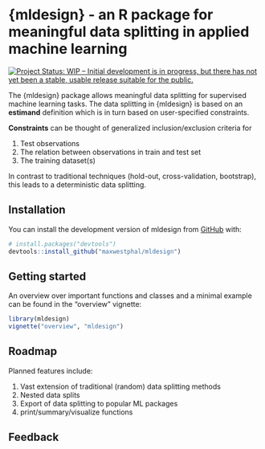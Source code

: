 
<!-- README.md is generated from README.Rmd. Please edit that file -->

# {mldesign} - an R package for meaningful data splitting in applied machine learning

<!-- badges: start -->

[![Project Status: WIP – Initial development is in progress, but there
has not yet been a stable, usable release suitable for the
public.](https://www.repostatus.org/badges/latest/wip.svg)](https://www.repostatus.org/#wip)
<!-- badges: end -->

The {mldesign} package allows meaningful data splitting for supervised
machine learning tasks. The data splitting in {mldesign} is based on an
**estimand** definition which is in turn based on user-specified
constraints.

**Constraints** can be thought of generalized inclusion/exclusion
criteria for

1.  Test observations
2.  The relation between observations in train and test set
3.  The training dataset(s)

In contrast to traditional techniques (hold-out, cross-validation,
bootstrap), this leads to a deterministic data splitting.

## Installation

You can install the development version of mldesign from
[GitHub](https://github.com/) with:

``` r
# install.packages("devtools")
devtools::install_github("maxwestphal/mldesign")
```

## Getting started

An overview over important functions and classes and a minimal example
can be found in the “overview” vignette:

``` r
library(mldesign)
vignette("overview", "mldesign")
```

## Roadmap

Planned features include:

1.  Vast extension of traditional (random) data splitting methods
2.  Nested data splits
3.  Export of data splitting to popular ML packages
4.  print/summary/visualize functions

## Feedback
